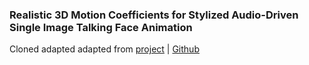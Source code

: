 ### Realistic 3D Motion Coefficients for Stylized Audio-Driven Single Image Talking Face Animation

Cloned adapted adapted from [project](https://sadtalker.github.io) | [Github](https://github.com/Winfredy/SadTalker)
